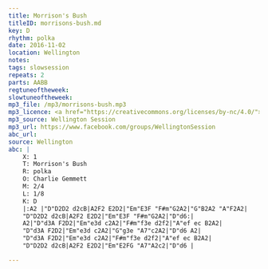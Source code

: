 ```yaml
---
title: Morrison's Bush
titleID: morrisons-bush.md
key: D
rhythm: polka
date: 2016-11-02
location: Wellington
notes:
tags: slowsession
repeats: 2
parts: AABB
regtuneoftheweek:
slowtuneoftheweek:
mp3_file: /mp3/morrisons-bush.mp3
mp3_licence: <a href="https://creativecommons.org/licenses/by-nc/4.0/">CC-BY-NC-4.0</a>
mp3_source: Wellington Session
mp3_url: https://www.facebook.com/groups/WellingtonSession
abc_url:
source: Wellington
abc: |
    X: 1
    T: Morrison's Bush
    R: polka
    O: Charlie Gemmett
    M: 2/4
    L: 1/8
    K: D
    |:A2 |"D"D2D2 d2cB|A2F2 E2D2|"Em"E3F "F#m"G2A2|"G"B2A2 "A"F2A2|
    "D"D2D2 d2cB|A2F2 E2D2|"Em"E3F "F#m"G2A2|"D"d6:|
    A2|"D"d3A F2D2|"Em"e3d c2A2|"F#m"f3e d2f2|"A"ef ec B2A2|
    "D"d3A F2D2|"Em"e3d c2A2|"G"g3e "A7"c2A2|"D"d6 A2|
    "D"d3A F2D2|"Em"e3d c2A2|"F#m"f3e d2f2|"A"ef ec B2A2|
    "D"D2D2 d2cB|A2F2 E2D2|"Em"E2FG "A7"A2c2|"D"d6 |

---
```

